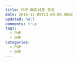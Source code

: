 ```yaml
---
title: PHP 面向对象 多态
date: 2016-12-05T13:00:00.000Z
updated: null
comments: true
tags:
  - PHP
  - OOP
categories:
  - PHP
  - OOP
---
```

